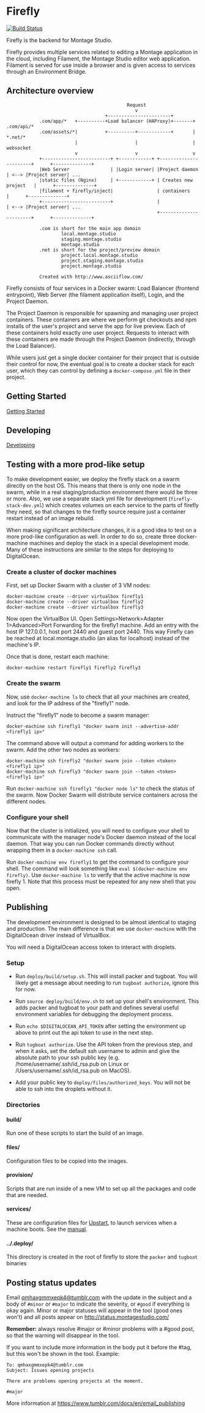 # Firefly

[![Build Status](https://travis-ci.com/montagestudio/firefly.svg?token=DkxazY7pbviHZyy38ZZb&branch=master)](https://travis-ci.com/montagestudio/firefly)

Firefly is the backend for Montage Studio.

Firefly provides multiple services related to editing a Montage application in the cloud, including Filament, the Montage Studio editor web application. Filament is served for use inside a browser and is given access to services through an Environment Bridge.

## Architecture overview

                                                Request
                                                   v
                                        +-----------------------+
                .com/app/*   +----------+Load balancer (HAProxy)+-------+  .com/api/*
                .com/assets/*|          +----------+------------+       | *.net/*
                             |                     |                    |  websocket
                             v                     v                    v
                +-------------------------+ +------------+ +-----------------------+      +--------------+  
                |Web Server               | |Login server| |Project daemon         | <--> |Project server| ...
                |static files (Nginx)     | +------------+ | Creates new project   |      +--------------+
                |filament + firefly/inject|                | containers            |      +--------------+
                +-------------------------+                |                       | <--> |Project server| ...
                                                           +-----------------------+      +--------------+

                .com is short for the main app domain
                        local.montage.studio
                        staging.montage.studio
                        montage.studio
                .net is short for the project/preview domain
                        project.local.montage.studio
                        project.staging.montage.studio
                        project.montage.studio

                Created with http://www.asciiflow.com/

Firefly consists of four services in a Docker swarm: Load Balancer (frontend entrypoint), Web Server (the filament application itself), Login, and the Project Daemon.

The Project Daemon is responsible for spawning and managing user project containers. These containers are where we perform git checkouts and npm installs of the user's project and serve the app for live preview. Each of these containers hold exactly one user project. Requests to interact with these containers are made through the Project Daemon (indirectly, through the Load Balancer).

While users just get a single docker container for their project that is outside their control for now, the eventual goal is to create a docker stack for each user, which they can control by defining a `docker-compose.yml` file in their project. 

## Getting Started

[Getting Started](GETTING_STARTED.md)

## Developing

[Developing](DEVELOPING.md)

## Testing with a more prod-like setup

To make development easier, we deploy the firefly stack on a swarm directly on the host OS. This means that there is only one node in the swarm, while in a real staging/production environment there would be three or more. Also, we use a separate stack yml file for development (`firefly-stack-dev.yml`) which creates volumes on each service to the parts of firefly they need, so that changes to the firefly source require just a container restart instead of an image rebuild.

When making significant architecture changes, it is a good idea to test on a more prod-like configuration as well. In order to do so, create three docker-machine machines and deploy the stack in a special development mode. Many of these instructions are similar to the steps for deploying to DigitalOcean.

### Create a cluster of docker machines

First, set up Docker Swarm with a cluster of 3 VM nodes:

```
docker-machine create --driver virtualbox firefly1
docker-machine create --driver virtualbox firefly2
docker-machine create --driver virtualbox firefly3
```

Now open the VirtualBox UI. Open Settings>Network>Adapter 1>Advanced>Port Forwarding for the firefly1 machine. Add an entry with the host IP 127.0.0.1, host port 2440 and guest port 2440. This way Firefly can be reached at local.montage.studio (an alias for localhost) instead of the machine's IP.

Once that is done, restart each machine:

```
docker-machine restart firefly1 firefly2 firefly3
```

### Create the swarm

Now, use `docker-machine ls` to check that all your machines are created, and look for the IP address of the "firefly1" node.

Instruct the "firefly1" node to become a swarm manager:

```
docker-machine ssh firefly1 "docker swarm init --advertise-addr <firefly1 ip>"
```

The command above will output a command for adding workers to the swarm. Add the other two nodes as workers:

```
docker-machine ssh firefly2 "docker swarm join --token <token> <firefly1 ip>"
docker-machine ssh firefly3 "docker swarm join --token <token> <firefly1 ip>"
```

Run `docker-machine ssh firefly1 "docker node ls"` to check the status of the swarm. Now Docker Swarm will distribute service containers across the different nodes.

### Configure your shell

Now that the cluster is initialized, you will need to configure your shell to communicate with the manager node's Docker daemon instead of the local daemon. That way you can run Docker commands directly without wrapping them in a `docker-machine ssh` call.

Run `docker-machine env firefly1` to get the command to configure your shell. The command will look something like `eval $(docker-machine env firefly)`. Use `docker-machine ls` to verify that the active machine is now firefly 1. Note that this process must be repeated for any new shell that you open.

## Publishing

The development environment is designed to be almost identical to staging and
production. The main difference is that we use `docker-machine` with the DigitalOcean
driver instead of VirtualBox.

You will need a DigitalOcean access token to interact with droplets.

### Setup

* Run `deploy/build/setup.sh`. This will install packer and tugboat. You will likely get a message about needing to run `tugboat authorize`, ignore this for now.

* Run `source deploy/build/env.sh` to set up your shell's environment. This adds packer and tugboat to your path and defines several useful environment variables for debugging the deployment process.

* Run `echo $DIGITALOCEAN_API_TOKEN` after setting the environment up above to print out the api token to use in the next step.

* Run `tugboat authorize`. Use the API token from the previous step, and when it asks, set the default ssh username to admin and give the absolute path to your ssh public key (e.g. /home/username/.ssh/id_rsa.pub on Linux or /Users/username/.ssh/id_rsa.pub on MacOS).

* Add your public key to `deploy/files/authorized_keys`. You will not be able to ssh into the droplets without it.

### Directories

#### build/

Run one of these scripts to start the build of an image.

#### files/

Configuration files to be copied into the images.

#### provision/

Scripts that are run inside of a new VM to set up all the packages and code that are needed.

#### services/

These are configuration files for [Upstart](http://upstart.ubuntu.com/), to launch services when a machine boots. See the [manual](http://upstart.ubuntu.com/cookbook/).

#### ../.deploy/

This directory is created in the root of firefly to store the `packer` and `tugboat` binaries

## Posting status updates

Email qmhaxgmmxepk4@tumblr.com with the update in the subject and a body of `#minor` or `#major` to indicate the severity, or `#good` if everything is okay again. Minor or major statuses will appear in the tool (good ones won't) and all posts appear on http://status.montagestudio.com/

**Remember:** always resolve #major or #minor problems with a #good post, so that the warning will disappear in the tool.

If you want to include more information in the body put it before the #tag, but this won't be shown in the tool. Example:

```
To: qmhaxgmmxepk4@tumblr.com
Subject: Issues opening projects

There are problems opening projects at the moment.

#major
```

More information at https://www.tumblr.com/docs/en/email_publishing

